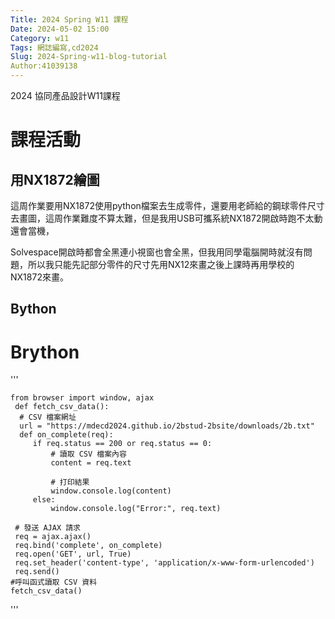 ```yaml
---
Title: 2024 Spring W11 課程
Date: 2024-05-02 15:00
Category: w11
Tags: 網誌編寫,cd2024
Slug: 2024-Spring-w11-blog-tutorial
Author:41039138
---
```


2024 協同產品設計W11課程

<!-- PELICAN_END_SUMMARY -->

# 課程活動

## 用NX1872繪圖

這周作業要用NX1872使用python檔案去生成零件，還要用老師給的鋼球零件尺寸去畫圖，這周作業難度不算太難，但是我用USB可攜系統NX1872開啟時跑不太動還會當機，

Solvespace開啟時都會全黑連小視窗也會全黑，但我用同學電腦開時就沒有問題，所以我只能先記部分零件的尺寸先用NX12來畫之後上課時再用學校的NX1872來畫。

## Bython

# Brython

'''
 

 
    from browser import window, ajax
     def fetch_csv_data():
      # CSV 檔案網址
      url = "https://mdecd2024.github.io/2bstud-2bsite/downloads/2b.txt"
      def on_complete(req):
         if req.status == 200 or req.status == 0:
             # 讀取 CSV 檔案內容
             content = req.text

             # 打印結果
             window.console.log(content)
         else:
             window.console.log("Error:", req.text)

     # 發送 AJAX 請求
     req = ajax.ajax()
     req.bind('complete', on_complete)
     req.open('GET', url, True)
     req.set_header('content-type', 'application/x-www-form-urlencoded')
     req.send()
    #呼叫函式讀取 CSV 資料
    fetch_csv_data()
'''
